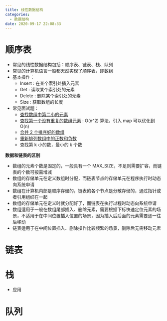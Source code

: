 ```yaml
---
title: 线性数据结构
categories:
  - 数据结构
date: 2020-09-17 22:08:33
---
```




# 顺序表

- 常见的线性数据结构包括：顺序表、链表、栈、队列
- 常见的计算机语言一般都天然实现了顺序表，即数组
- 基本操作：
    - Insert : 在某个索引处插入元素
    - Get : 读取某个索引处的元素
    - Delete : 删除某个索引处的元素
    - Size : 获取数组的长度
- 常见面试题：
    - [查找数组中第二小的元素](https://www.geeksforgeeks.org/to-find-smallest-and-second-smallest-element-in-an-array/)
    - [查找第一个没有重复的数组元素](https://www.geeksforgeeks.org/non-repeating-element/) : O(n^2) 算法，引入 map 可以优化到 O(n)
    - [合并 2 个排序好的数组](https://www.geeksforgeeks.org/merge-two-sorted-arrays/)
    - [重新排列数组中的正数和负数](https://www.geeksforgeeks.org/rearrange-positive-and-negative-numbers-publish/)
    - 查找第 k 小的数，最小的 k 个数


**数据和链表的区别**

- 数组的元素个数是固定的，一般具有一个 MAX_SIZE，不足则需要扩容，而链表的个数可按需增减
- 数组的存储单元在定义数组时分配，而链表节点的存储单元在程序执行时动态向系统申请
- 数组在计算机内部是顺序存储的，链表的各个节点是分散存储的，通过指针或者引用组织在一起
- 数组的存储单元在定义时就分配好了，而链表在执行过程时动态向系统申请
- 数组适用于一般在数组尾部插入、删除元素，需要根据下标快速定位元素的场景，不适用于在中间位置插入位置的场景，因为插入后后面的元素需要逐一往后移动
- 链表适用于在中间位置插入、删除操作比较频繁的场景，删除后无需移动元素


# 链表



# 栈

- 应用

# 队列

